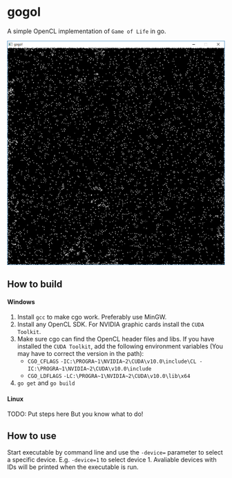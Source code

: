 # gogol
A simple OpenCL implementation of `Game of Life` in go.

![](https://github.com/Dadido3/gogol/raw/master/screenshots/gol.png)

## How to build

#### Windows
1. Install `gcc` to make cgo work. Preferably use MinGW.
2. Install any OpenCL SDK. For NVIDIA graphic cards install the `CUDA Toolkit`.
3. Make sure cgo can find the OpenCL header files and libs. If you have installed the `CUDA Toolkit`, add the following environment variables (You may have to correct the version in the path):
	- `CGO_CFLAGS` `-IC:\PROGRA~1\NVIDIA~2\CUDA\v10.0\include\CL -IC:\PROGRA~1\NVIDIA~2\CUDA\v10.0\include`
	- `CGO_LDFLAGS` `-LC:\PROGRA~1\NVIDIA~2\CUDA\v10.0\lib\x64`
4. `go get` and `go build`

#### Linux
TODO: Put steps here
But you know what to do!

## How to use
Start executable by command line and use the `-device=` parameter to select a specific device. E.g. `-device=1` to select device 1. Avaliable devices with IDs will be printed when the executable is run.
